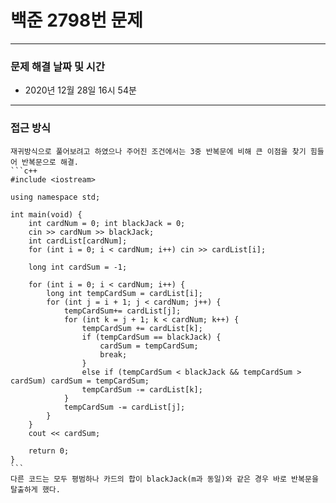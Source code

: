 
# 백준 2798번 문제

---

### 문제 해결 날짜 및 시간

- 2020년 12월 28일 16시 54분

---

### 접근 방식
	재귀방식으로 풀어보려고 하였으나 주어진 조건에서는 3중 반복문에 비해 큰 이점을 찾기 힘들어 반복문으로 해결.
	```c++
	#include <iostream>

	using namespace std;

	int main(void) {
    	int cardNum = 0; int blackJack = 0;
    	cin >> cardNum >> blackJack;
    	int cardList[cardNum];
    	for (int i = 0; i < cardNum; i++) cin >> cardList[i];
    
    	long int cardSum = -1;
    
    	for (int i = 0; i < cardNum; i++) {
        	long int tempCardSum = cardList[i];
        	for (int j = i + 1; j < cardNum; j++) {
            	tempCardSum+= cardList[j];
            	for (int k = j + 1; k < cardNum; k++) {
                	tempCardSum += cardList[k];
                	if (tempCardSum == blackJack) {
                    	cardSum = tempCardSum;
                    	break;
                	}
                	else if (tempCardSum < blackJack && tempCardSum > cardSum) cardSum = tempCardSum;
                	tempCardSum -= cardList[k];
            	}
            	tempCardSum -= cardList[j];
        	}
    	}
    	cout << cardSum;
	    
    	return 0;
	}
	```
	다른 코드는 모두 평범하나 카드의 합이 blackJack(m과 동일)와 같은 경우 바로 반복문을 탈출하게 했다.




